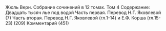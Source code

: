<!--2025-02-16 12:38:35-->
Жюль Верн. Собрание сочинений в 12 томах. Том 4
Содержание:
Двадцать тысяч лье под водой
Часть первая. Перевод Н.Г. Яковлевой (7)
Часть вторая. Перевод Н.Г. Яковлевой (гл.1-14) и Е.Ф. Корша (гл.15-23) (209)
Комментарий (451)